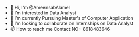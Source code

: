 - 👋 Hi, I’m @AmeensabAlamel
- 👀 I’m interested in Data Analyst
- 🌱 I’m currently Pursuing Master's of Computer Application
- 💞️ I’m looking to collaborate on Internships on Data Analyst
- 📫 How to reach me Contact NO:- 8618483646

<!---
AmeensabAlamel/AmeensabAlamel is a ✨ special ✨ repository because its `README.md` (this file) appears on your GitHub profile.
You can click the Preview link to take a look at your changes.
--->
